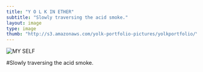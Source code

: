 ```yaml
---
title: "Y O L K IN ETHER"
subtitle: "Slowly traversing the acid smoke."
layout: image
type: image
thumb: "http://s3.amazonaws.com/yolk-portfolio-pictures/yolkportfolio/YOLKINETHER-thumb.jpg"
---
```



![MY SELF](https://s3.amazonaws.com/yolk-portfolio-pictures/yolkportfolio/YOLKINETHER-small.jpg)

#Slowly traversing the acid smoke.
